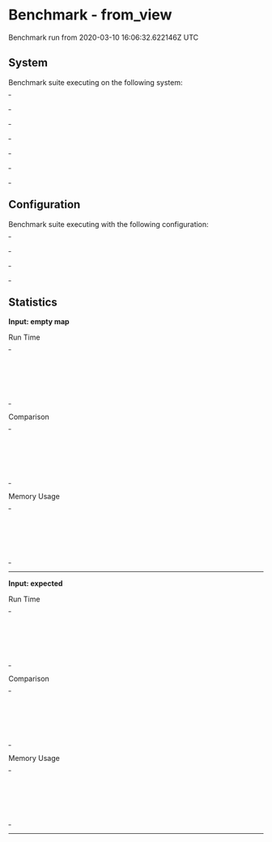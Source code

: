 # Benchmark - from_view

Benchmark run from 2020-03-10 16:06:32.622146Z UTC

## System

Benchmark suite executing on the following system:

<table style="width: 1%">
  <tr>
    <th style="width: 1%; white-space: nowrap">Operating System</th>
    <td>Linux</td>
  </tr><tr>
    <th style="white-space: nowrap">CPU Information</th>
    <td style="white-space: nowrap">Intel(R) Core(TM) i7-6500U CPU @ 2.50GHz</td>
  </tr><tr>
    <th style="white-space: nowrap">Number of Available Cores</th>
    <td style="white-space: nowrap">4</td>
  </tr><tr>
    <th style="white-space: nowrap">Available Memory</th>
    <td style="white-space: nowrap">7.70 GB</td>
  </tr><tr>
    <th style="white-space: nowrap">Elixir Version</th>
    <td style="white-space: nowrap">1.10.1</td>
  </tr><tr>
    <th style="white-space: nowrap">Erlang Version</th>
    <td style="white-space: nowrap">22.2.7</td>
  </tr>
</table>

## Configuration

Benchmark suite executing with the following configuration:

<table style="width: 1%">
  <tr>
    <th style="width: 1%">:time</th>
    <td style="white-space: nowrap">5 s</td>
  </tr><tr>
    <th>:parallel</th>
    <td style="white-space: nowrap">1</td>
  </tr><tr>
    <th>:warmup</th>
    <td style="white-space: nowrap">2 s</td>
  </tr>
</table>

## Statistics


__Input: empty map__

Run Time
<table style="width: 1%">
  <tr>
    <th>Name</th>
    <th style="text-align: right">IPS</th>
    <th style="text-align: right">Average</th>
    <th style="text-align: right">Devitation</th>
    <th style="text-align: right">Median</th>
    <th style="text-align: right">99th&nbsp;%</th>
  </tr>
  <tr>
    <td style="white-space: nowrap">Elixir - Functions with Arity 1</td>
    <td style="white-space: nowrap; text-align: right">11.19 M</td>
    <td style="white-space: nowrap; text-align: right">89.37 ns</td>
    <td style="white-space: nowrap; text-align: right">±51108.28%</td>
    <td style="white-space: nowrap; text-align: right">0 ns</td>
    <td style="white-space: nowrap; text-align: right">168 ns</td>
  </tr>
  <tr>
    <td style="white-space: nowrap">Elixir - Functions with Arity >1</td>
    <td style="white-space: nowrap; text-align: right">10.76 M</td>
    <td style="white-space: nowrap; text-align: right">92.93 ns</td>
    <td style="white-space: nowrap; text-align: right">±55900.85%</td>
    <td style="white-space: nowrap; text-align: right">0 ns</td>
    <td style="white-space: nowrap; text-align: right">175 ns</td>
  </tr>
  <tr>
    <td style="white-space: nowrap">Mine</td>
    <td style="white-space: nowrap; text-align: right">10.58 M</td>
    <td style="white-space: nowrap; text-align: right">94.51 ns</td>
    <td style="white-space: nowrap; text-align: right">±52634.76%</td>
    <td style="white-space: nowrap; text-align: right">0 ns</td>
    <td style="white-space: nowrap; text-align: right">114 ns</td>
  </tr>
</table>
Comparison
<table style="width: 1%">
  <tr>
    <th>Name</th>
    <th style="text-align: right">IPS</th>
    <th style="text-align: right">Slower</th>
  <tr>
    <td style="white-space: nowrap">Elixir - Functions with Arity 1</td>
    <td style="white-space: nowrap;text-align: right">11.19 M</td>
    <td>&nbsp;</td>
  </tr>
  <tr>
    <td style="white-space: nowrap">Elixir - Functions with Arity >1</td>
    <td style="white-space: nowrap; text-align: right">10.76 M</td>
    <td style="white-space: nowrap; text-align: right">1.04x</td>
  </tr>
  <tr>
    <td style="white-space: nowrap">Mine</td>
    <td style="white-space: nowrap; text-align: right">10.58 M</td>
    <td style="white-space: nowrap; text-align: right">1.06x</td>
  </tr>
</table>
Memory Usage
<table style="width: 1%">
  <tr>
    <th>Name</th>
    <th style="text-align: right">Memory</th>
      <th style="text-align: right">Factor</th>
  </tr>
  <tr>
    <td style="white-space: nowrap">Elixir - Functions with Arity 1</td>
    <td style="white-space: nowrap">48 B</td>
      <td>&nbsp;</td>
  </tr>
  <tr>
    <td style="white-space: nowrap">Elixir - Functions with Arity >1</td>
    <td style="white-space: nowrap">48 B</td>
    <td>1.0x</td>
  </tr>
  <tr>
    <td style="white-space: nowrap">Mine</td>
    <td style="white-space: nowrap">48 B</td>
    <td>1.0x</td>
  </tr>
</table>
<hr/>

__Input: expected__

Run Time
<table style="width: 1%">
  <tr>
    <th>Name</th>
    <th style="text-align: right">IPS</th>
    <th style="text-align: right">Average</th>
    <th style="text-align: right">Devitation</th>
    <th style="text-align: right">Median</th>
    <th style="text-align: right">99th&nbsp;%</th>
  </tr>
  <tr>
    <td style="white-space: nowrap">Elixir - Functions with Arity >1</td>
    <td style="white-space: nowrap; text-align: right">11.48 M</td>
    <td style="white-space: nowrap; text-align: right">87.14 ns</td>
    <td style="white-space: nowrap; text-align: right">±47526.28%</td>
    <td style="white-space: nowrap; text-align: right">0 ns</td>
    <td style="white-space: nowrap; text-align: right">95 ns</td>
  </tr>
  <tr>
    <td style="white-space: nowrap">Elixir - Functions with Arity 1</td>
    <td style="white-space: nowrap; text-align: right">10.38 M</td>
    <td style="white-space: nowrap; text-align: right">96.38 ns</td>
    <td style="white-space: nowrap; text-align: right">±55692.71%</td>
    <td style="white-space: nowrap; text-align: right">0 ns</td>
    <td style="white-space: nowrap; text-align: right">296 ns</td>
  </tr>
  <tr>
    <td style="white-space: nowrap">Mine</td>
    <td style="white-space: nowrap; text-align: right">9.23 M</td>
    <td style="white-space: nowrap; text-align: right">108.37 ns</td>
    <td style="white-space: nowrap; text-align: right">±41457.11%</td>
    <td style="white-space: nowrap; text-align: right">19 ns</td>
    <td style="white-space: nowrap; text-align: right">219 ns</td>
  </tr>
</table>
Comparison
<table style="width: 1%">
  <tr>
    <th>Name</th>
    <th style="text-align: right">IPS</th>
    <th style="text-align: right">Slower</th>
  <tr>
    <td style="white-space: nowrap">Elixir - Functions with Arity >1</td>
    <td style="white-space: nowrap;text-align: right">11.48 M</td>
    <td>&nbsp;</td>
  </tr>
  <tr>
    <td style="white-space: nowrap">Elixir - Functions with Arity 1</td>
    <td style="white-space: nowrap; text-align: right">10.38 M</td>
    <td style="white-space: nowrap; text-align: right">1.11x</td>
  </tr>
  <tr>
    <td style="white-space: nowrap">Mine</td>
    <td style="white-space: nowrap; text-align: right">9.23 M</td>
    <td style="white-space: nowrap; text-align: right">1.24x</td>
  </tr>
</table>
Memory Usage
<table style="width: 1%">
  <tr>
    <th>Name</th>
    <th style="text-align: right">Memory</th>
      <th style="text-align: right">Factor</th>
  </tr>
  <tr>
    <td style="white-space: nowrap">Elixir - Functions with Arity >1</td>
    <td style="white-space: nowrap">48 B</td>
      <td>&nbsp;</td>
  </tr>
  <tr>
    <td style="white-space: nowrap">Elixir - Functions with Arity 1</td>
    <td style="white-space: nowrap">48 B</td>
    <td>1.0x</td>
  </tr>
  <tr>
    <td style="white-space: nowrap">Mine</td>
    <td style="white-space: nowrap">48 B</td>
    <td>1.0x</td>
  </tr>
</table>
<hr/>
